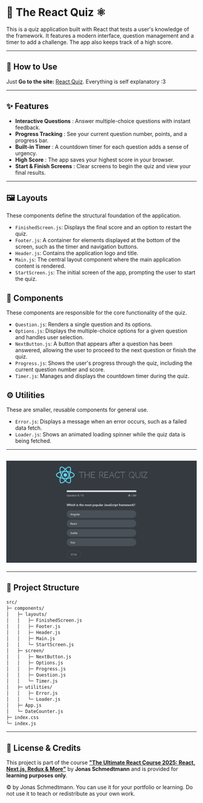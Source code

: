# 🧠 The React Quiz ⚛️

This is a quiz application built with React that tests a user's knowledge of the framework. It features a modern interface, question management and a timer to add a challenge. The app also keeps track of a high score.

---

## 🚀 How to Use

Just **Go to the site:** [React Quiz](https://Darkoray.github.io/react-quiz/). Everything is self explanatory :3

---

## ✨ Features

- **Interactive Questions** : Answer multiple-choice questions with instant feedback.
- **Progress Tracking** : See your current question number, points, and a progress bar.
- **Built-in Timer** : A countdown timer for each question adds a sense of urgency.
- **High Score** : The app saves your highest score in your browser.
- **Start & Finish Screens** : Clear screens to begin the quiz and view your final results.

---

## 🖼️ Layouts

These components define the structural foundation of the application.

- `FinishedScreen.js`: Displays the final score and an option to restart the quiz.
- `Footer.js`: A container for elements displayed at the bottom of the screen, such as the timer and navigation buttons.
- `Header.js`: Contains the application logo and title.
- `Main.js`: The central layout component where the main application content is rendered.
- `StartScreen.js`: The initial screen of the app, prompting the user to start the quiz.

## 🧩 Components

These components are responsible for the core functionality of the quiz.

- `Question.js`: Renders a single question and its options.
- `Options.js`: Displays the multiple-choice options for a given question and handles user selection.
- `NextButton.js`: A button that appears after a question has been answered, allowing the user to proceed to the next question or finish the quiz.
- `Progress.js`: Shows the user's progress through the quiz, including the current question number and score.
- `Timer.js`: Manages and displays the countdown timer during the quiz.

## ⚙️ Utilities

These are smaller, reusable components for general use.

- `Error.js`: Displays a message when an error occurs, such as a failed data fetch.
- `Loader.js`: Shows an animated loading spinner while the quiz data is being fetched.

---

## ![1754217032492](image/README/1754217032492.png)

---

## 📂 Project Structure

```
src/
├─ components/
│   ├─ layouts/
│   │   ├─ FinishedScreen.js
│   │   ├─ Footer.js
│   │   ├─ Header.js
│   │   ├─ Main.js
│   │   └─ StartScreen.js
│   ├─ screen/
│   │   ├─ NextButton.js
│   │   ├─ Options.js
│   │   ├─ Progress.js
│   │   ├─ Question.js
│   │   └─ Timer.js
│   ├─ utilities/
│   │   ├─ Error.js
│   │   └─ Loader.js
│   ├─ App.js
│   └─ DateCounter.js
├─ index.css
└─ index.js
```

---

## 📄 License & Credits

This project is part of the course [**"The Ultimate React Course 2025: React, Next.js, Redux & More"**](https://www.udemy.com/course/the-ultimate-react-course/) by **Jonas Schmedtmann** and is provided for **learning purposes only**.

© by Jonas Schmedtmann. You can use it for your portfolio or learning. Do not use it to teach or redistribute as your own work.
